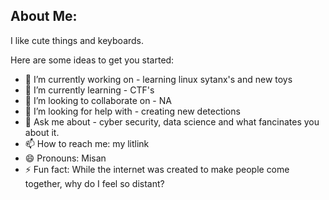 ## About Me:

I like cute things and keyboards.

Here are some ideas to get you started:

- 🔭 I’m currently working on - learning linux sytanx's and new toys
- 🌱 I’m currently learning - CTF's
- 👯 I’m looking to collaborate on - NA
- 🤔 I’m looking for help with - creating new detections
- 💬 Ask me about - cyber security, data science and what fancinates you about it.
- 📫 How to reach me: my litlink
- 😄 Pronouns: Misan
- ⚡ Fun fact: While the internet was created to make people come together, why do I feel so distant?
